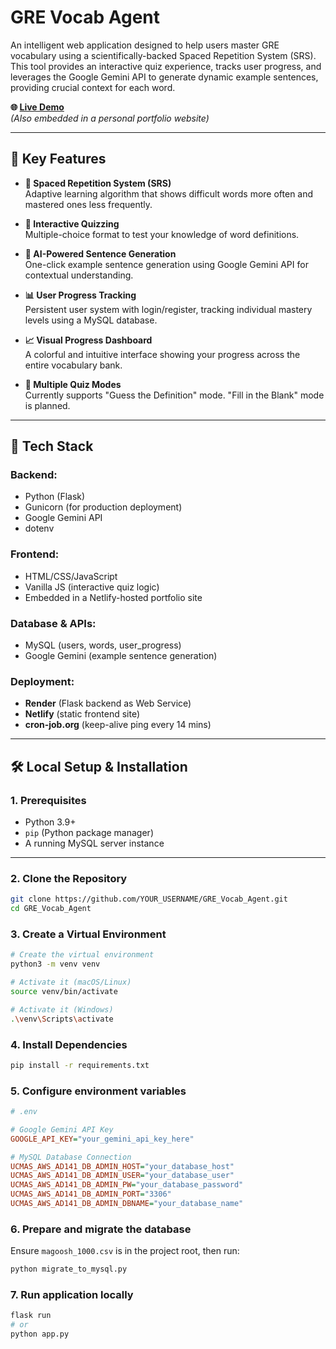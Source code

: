 # GRE Vocab Agent

An intelligent web application designed to help users master GRE vocabulary using a scientifically-backed Spaced Repetition System (SRS). This tool provides an interactive quiz experience, tracks user progress, and leverages the Google Gemini API to generate dynamic example sentences, providing crucial context for each word.

**🌐 [Live Demo](https://gre-vocab-backend-apjd.onrender.com/)**  
*(Also embedded in a personal portfolio website)*

---

## 🚀 Key Features

- **🧠 Spaced Repetition System (SRS)**  
  Adaptive learning algorithm that shows difficult words more often and mastered ones less frequently.

- **📝 Interactive Quizzing**  
  Multiple-choice format to test your knowledge of word definitions.

- **🤖 AI-Powered Sentence Generation**  
  One-click example sentence generation using Google Gemini API for contextual understanding.

- **📊 User Progress Tracking**  
  Persistent user system with login/register, tracking individual mastery levels using a MySQL database.

- **📈 Visual Progress Dashboard**  
  A colorful and intuitive interface showing your progress across the entire vocabulary bank.

- **🔀 Multiple Quiz Modes**  
  Currently supports "Guess the Definition" mode. "Fill in the Blank" mode is planned.

---

## 🧰 Tech Stack

### Backend:
- Python (Flask)
- Gunicorn (for production deployment)
- Google Gemini API
- dotenv

### Frontend:
- HTML/CSS/JavaScript
- Vanilla JS (interactive quiz logic)
- Embedded in a Netlify-hosted portfolio site

### Database & APIs:
- MySQL (users, words, user_progress)
- Google Gemini (example sentence generation)

### Deployment:
- **Render** (Flask backend as Web Service)
- **Netlify** (static frontend site)
- **cron-job.org** (keep-alive ping every 14 mins)

---

## 🛠 Local Setup & Installation

### 1. Prerequisites

- Python 3.9+
- `pip` (Python package manager)
- A running MySQL server instance

---

### 2. Clone the Repository

```bash
git clone https://github.com/YOUR_USERNAME/GRE_Vocab_Agent.git
cd GRE_Vocab_Agent
```

### 3. Create a Virtual Environment

```bash
# Create the virtual environment
python3 -m venv venv

# Activate it (macOS/Linux)
source venv/bin/activate

# Activate it (Windows)
.\venv\Scripts\activate
```

### 4. Install Dependencies

```bash
pip install -r requirements.txt
```

### 5. Configure environment variables

```ini
# .env

# Google Gemini API Key
GOOGLE_API_KEY="your_gemini_api_key_here"

# MySQL Database Connection
UCMAS_AWS_AD141_DB_ADMIN_HOST="your_database_host"
UCMAS_AWS_AD141_DB_ADMIN_USER="your_database_user"
UCMAS_AWS_AD141_DB_ADMIN_PW="your_database_password"
UCMAS_AWS_AD141_DB_ADMIN_PORT="3306"
UCMAS_AWS_AD141_DB_ADMIN_DBNAME="your_database_name"
```

### 6. Prepare and migrate the database

Ensure `magoosh_1000.csv` is in the project root, then run:
```bash
python migrate_to_mysql.py
```

### 7. Run application locally

```bash
flask run
# or
python app.py
```





